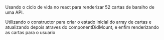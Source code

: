 Usando o ciclo de vida no react para renderizar 52 cartas de baralho de uma API.

Utilizando o constructor para criar o estado inicial do array de cartas e atualizando depois atraves do componentDidMount, e enfim renderizando as cartas para o usuario
